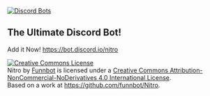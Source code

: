 [![Discord Bots](https://discordbots.org/api/widget/servers/264087705124601856.png)](https://discordbots.org/bot/264087705124601856)
## The Ultimate Discord Bot!
Add it Now!
<https://bot.discord.io/nitro>


<a rel="license" href="http://creativecommons.org/licenses/by-nc-nd/4.0/"><img alt="Creative Commons License" style="border-width:0" src="https://i.creativecommons.org/l/by-nc-nd/4.0/88x31.png" /></a><br /><span xmlns:dct="http://purl.org/dc/terms/" href="http://purl.org/dc/dcmitype/InteractiveResource" property="dct:title" rel="dct:type">Nitro</span> by <a xmlns:cc="http://creativecommons.org/ns#" href="https://nitro.ws" property="cc:attributionName" rel="cc:attributionURL">Funnbot</a> is licensed under a <a rel="license" href="http://creativecommons.org/licenses/by-nc-nd/4.0/">Creative Commons Attribution-NonCommercial-NoDerivatives 4.0 International License</a>.<br />Based on a work at <a xmlns:dct="http://purl.org/dc/terms/" href="https://github.com/funnbot/Nitro" rel="dct:source">https://github.com/funnbot/Nitro</a>.
